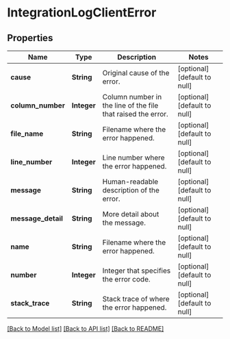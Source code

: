 # IntegrationLogClientError
## Properties

| Name | Type | Description | Notes |
|------------ | ------------- | ------------- | -------------|
| **cause** | **String** | Original cause of the error. | [optional] [default to null] |
| **column\_number** | **Integer** | Column number in the line of the file that raised the error. | [optional] [default to null] |
| **file\_name** | **String** | Filename where the error happened. | [optional] [default to null] |
| **line\_number** | **Integer** | Line number where the error happened. | [optional] [default to null] |
| **message** | **String** | Human-readable description of the error. | [optional] [default to null] |
| **message\_detail** | **String** | More detail about the message. | [optional] [default to null] |
| **name** | **String** | Filename where the error happened. | [optional] [default to null] |
| **number** | **Integer** | Integer that specifies the error code. | [optional] [default to null] |
| **stack\_trace** | **String** | Stack trace of where the error happened. | [optional] [default to null] |

[[Back to Model list]](../README.md#documentation-for-models) [[Back to API list]](../README.md#documentation-for-api-endpoints) [[Back to README]](../README.md)

